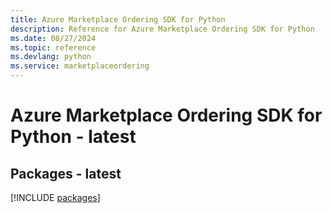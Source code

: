```yaml
---
title: Azure Marketplace Ordering SDK for Python
description: Reference for Azure Marketplace Ordering SDK for Python
ms.date: 08/27/2024
ms.topic: reference
ms.devlang: python
ms.service: marketplaceordering
---
```

# Azure Marketplace Ordering SDK for Python - latest
## Packages - latest
[!INCLUDE [packages](marketplace-ordering-index.md)]